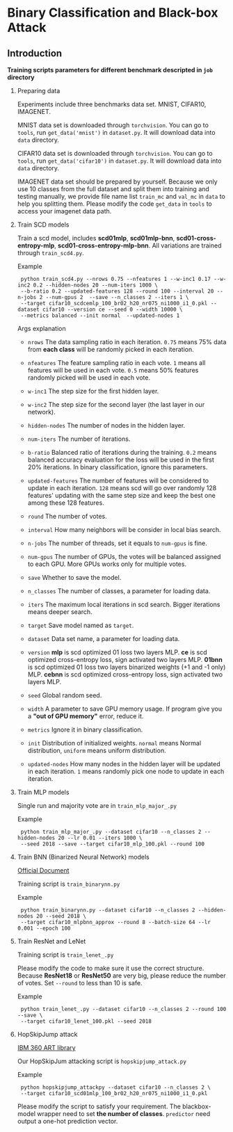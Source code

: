 Binary Classification and Black-box Attack
=

Introduction
-

**Training scripts parameters for different benchmark descripted in `job` directory**

1. Preparing data

    Experiments include three benchmarks data set. MNIST, CIFAR10, IMAGENET.
    
    MNIST data set is downloaded through `torchvision`. You can go to `tools`, 
    run `get_data('mnist')` in `dataset.py`. It will download data into `data`
    directory.
    
    CIFAR10 data set is downloaded through `torchvision`. You can go to `tools`, 
    run `get_data('cifar10')` in `dataset.py`. It will download data into `data`
    directory.
    
    IMAGENET data set should be prepared by yourself. Because we only use 10 classes
    from the full dataset and split them into training and testing manually, we 
    provide file name list `train_mc` and `val_mc` in `data` to help you splitting them. Please modify the code `get_data` in `tools`
    to access your imagenet data path.
    
2. Train SCD models

    Train a scd model, includes **scd01mlp**, **scd01mlp-bnn**, 
    **scd01-cross-entropy-mlp**, **scd01-cross-entropy-mlp-bnn**. All variations are trained through 
    `train_scd4.py`.
    
    Example
    
        python train_scd4.py --nrows 0.75 --nfeatures 1 --w-inc1 0.17 --w-inc2 0.2 --hidden-nodes 20 --num-iters 1000 \
        --b-ratio 0.2 --updated-features 128 --round 100 --interval 20 --n-jobs 2 --num-gpus 2  --save --n_classes 2 --iters 1 \
        --target cifar10_scdcemlp_100_br02_h20_nr075_ni1000_i1_0.pkl --dataset cifar10 --version ce --seed 0 --width 10000 \
        --metrics balanced --init normal  --updated-nodes 1
    
    Args explanation
    
    -   `nrows` The data sampling ratio in each iteration. `0.75` means 75% data from **each class** will be randomly picked
    in each iteration.
    
    -   `nfeatures` The feature sampling ratio in each vote. `1` means all features will be used in each vote.
    `0.5` means 50% features randomly picked will be used in each vote.
    
    -   `w-inc1` The step size for the first hidden layer.
    
    -   `w-inc2` The step size for the second layer (the last layer in our network).
    
    -   `hidden-nodes` The number of nodes in the hidden layer.
    
    -   `num-iters`  The number of iterations.

    -   `b-ratio` Balanced ratio of iterations during the training. `0.2` means 
    balanced accuracy evaluation for the loss will be used in the first 20% iterations. 
    In binary classification, ignore this parameters.
    
    -   `updated-features` The number of features will be considered to update in each iteration. 
    `128` means scd will go over randomly 128 features' updating with the same step size
     and keep the best one among these 128 features.

    -   `round` The number of votes.
    
    -   `interval` How many neighbors will be consider in local bias search.
    
    -   `n-jobs` The number of threads, set it equals to `num-gpus` is fine.
    
    -   `num-gpus` The number of GPUs, the votes will be balanced assigned to each GPU. 
    More GPUs works only for multiple votes.

    -   `save` Whether to save the model.
    
    -   `n_classes` The number of classes, a parameter for loading data.

    -   `iters` The maximum local iterations in scd search. Bigger iterations means deeper search.
    
    -   `target`  Save model named as `target`.
    
    -   `dataset` Data set name, a parameter for loading data.
    
    -   `version` 
        **mlp** is scd optimized 01 loss two layers MLP.
        **ce** is scd optimized cross-entropy loss, sign activated two layers MLP.
        **01bnn** is scd optimized 01 loss two layers binarized weights (+1 and -1 only) MLP.
        **cebnn** is scd optimized cross-entropy loss, sign activated two layers MLP.
    
    -   `seed`  Global random seed.

    -   `width` A parameter to save GPU memory usage. If program give you a **"out of GPU memory"**
error, reduce it.    
    -   `metrics`   Ignore it in binary classification.

    -   `init` Distribution of initialized weights. `normal` means Normal distribution, `uniform` 
    means uniform distribution. 
    
    -   `updated-nodes`  How many nodes in the hidden layer will be updated in each iteration. `1` means
    randomly pick one node to update in each iteration.
    
3. Train MLP models

    Single run and majority vote are in `train_mlp_major_.py`
    
    Example
    
        python train_mlp_major_.py --dataset cifar10 --n_classes 2 --hidden-nodes 20 --lr 0.01 --iters 1000 \
        --seed 2018 --save --target cifar10_mlp_100.pkl --round 100
        
4. Train BNN (Binarized Neural Network) models

    [Official Document](https://docs.larq.dev/larq/guides/bnn-optimization/)
    
    Training script is `train_binarynn.py`
    
    Example
    
        python train_binarynn.py --dataset cifar10 --n_classes 2 --hidden-nodes 20 --seed 2018 \
        --target cifar10_mlpbnn_approx --round 8 --batch-size 64 --lr 0.001 --epoch 100

5. Train ResNet and LeNet

    Training script is `train_lenet_.py`
    
    Please modify the code to make sure it use the correct structure. Because **ResNet18** or **ResNet50**
    are very big, please reduce the number of votes. Set  `--round` to less than 10 is safe.
    
    Example
    
        python train_lenet_.py --dataset cifar10 --n_classes 2 --round 100 --save \
        --target cifar10_lenet_100.pkl --seed 2018


6. HopSkipJump attack

    [IBM 360 ART library](https://github.com/Trusted-AI/adversarial-robustness-toolbox)
    
    Our HopSkipJum attacking script is `hopskipjump_attack.py`
    
    Example
    
        python hopskipjump_attackpy --dataset cifar10 --n_classes 2 \
        --target cifar10_scd01mlp_100_br02_h20_nr075_ni1000_i1_0.pkl
        
    Please modify the script to satisfy your requirement. The blackbox-model wrapper need to set
    **the number of classes**. `predictor` need output a one-hot prediction vector.
